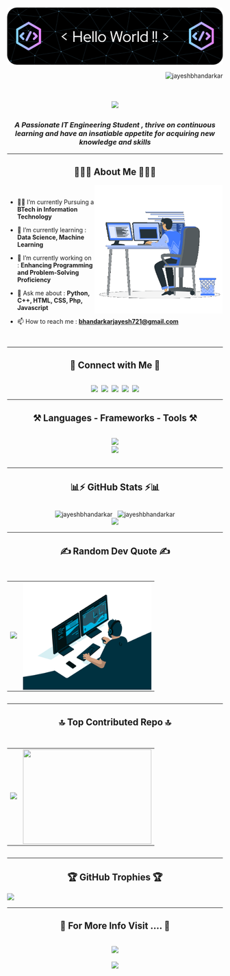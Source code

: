 ![Header](./header.png)

<p align="right"> <img src="https://komarev.com/ghpvc/?username=jayeshbhandarkar&label=Profile%20views&color=0e75b6&style=flat" alt="jayeshbhandarkar" /> </p>

<h1 align="center">
    <img src="https://readme-typing-svg.herokuapp.com/?font=Righteous&size=35&center=true&vCenter=true&width=500&height=70&duration=4000&lines=Hi+!+👋;+I'm+Jayesh+Bhandarkar+!!;" />
</h1>

<h3 align="center"><i>A Passionate IT Engineering Student , thrive on continuous learning and have an insatiable appetite for acquiring new knowledge and skills</i></h3>
<hr/>
<h2 align="center"><b>👨🏻‍💻 About Me 👨🏻‍💻</b></h2>
<img align="right" width=300 alt="coading" src="./sample.gif">
<br/>

<div align="left">
    
- 👨‍🎓 I’m currently Pursuing a **BTech in Information Technology** <br>
    
- 🌱 I’m currently learning : **Data Science, Machine Learning** <br>

- 🔭 I’m currently working on : **Enhancing Programming and Problem-Solving Proficiency** <br>
 
- 💬 Ask me about : **Python, C++, HTML, CSS, Php, Javascript** <br>
 
- 📫 How to reach me : **<a href="mailto: bhandarkarjayesh721@gmail.com">bhandarkarjayesh721@gmail.com</a>** <br>

</div>
<br>
<hr/>

<h2 align="center"><b>🔗 Connect with Me 🔗</b></h2>
<br/>
<div align="center">
    <a href="https://linkedin.com/in/https://www.linkedin.com/in/jayesh-bhandarkar-66499a236" target="blank"><img src="https://skillicons.dev/icons?i=linkedin" /></a>&nbsp;
    <a href="mailto:bhandarkarjayesh721@gmail.com" target="blank"><img src="https://skillicons.dev/icons?i=gmail" /></a>&nbsp;
    <a href="https://twitter.com/https://twitter.com/its_jayesh_777?t=ddjcapw0rcfmxujawsbhcg&s=08" target="blank"><img src="https://skillicons.dev/icons?i=twitter" /></a>&nbsp;
    <a href="https://github.com/jayeshbhandarkar" target="blank"><img src="https://skillicons.dev/icons?i=github" /></a>&nbsp;
    <a href="https://instagram.com/_its_jayesh_92_" target="blank"><img src="https://skillicons.dev/icons?i=instagram" /></a>
</div>
<hr/>

<h2 align="center"><b>⚒️ Languages - Frameworks - Tools ⚒️</b></h2>
<br/>
<div align="center">
    <img src="https://skillicons.dev/icons?i=html,css,github,cpp,php,figma,vscode" /><br/>
    <img src="https://skillicons.dev/icons?i=python,javascript,java,c,mysql,androidstudio,flask,processing" /><br/>
</div>
<br/>
<hr/>

<h2 align="center"><b>📊⚡ GitHub Stats ⚡📊</b></h2>
<br>
<div align=center>
    <img width=405 src="https://github-readme-stats.vercel.app/api?username=jayeshbhandarkar&show_icons=true&theme=react&hide_border=false&rank_icon=github&locale=en" alt="jayeshbhandarkar" />&nbsp;&nbsp;
    <img width=315 src="https://github-readme-stats.vercel.app/api/top-langs?username=jayeshbhandarkar&show_icons=true&theme=react&border_radius=10&locale=en&layout=compact" alt="jayeshbhandarkar" /><br/>
    <img src="https://github-readme-streak-stats.herokuapp.com/?user=jayeshbhandarkar&theme=dark" height="195px"/>
</div>
<hr/>

<h2 align="center"><b>✍️ Random Dev Quote ✍️</b></h2>
<br>
<div align=center style="display:flex;">
<table>
<tr>
<td>  
                    
![](https://quotes-github-readme.vercel.app/api?type=vetical&theme=radical)
        
</td>
<td><img style="float:right" width=300 height=250 alt="coder" src="./coder.gif"></td>
</tr>
</table>
</div>
<hr/>

<h2 align="center"><b>🔝 Top Contributed Repo 🔝</b></h2>
<br>
<div align=center style="display:flex;">
<table>
<tr>
<td>  
    
![](https://github-contributor-stats.vercel.app/api?username=jayeshbhandarkar&limit=5&theme=vision-friendly-dark&combine_all_yearly_contributions=true)

</td>
<td><img style="float:right" src="https://c.tenor.com/Rft05nnPfpgAAAAM/sewa-rumah-nak-baya-bile.gif" width=300 height=220/></td>
</tr>
</table>
</div>
<hr/>

<h2 align="center"><b>🏆 GitHub Trophies 🏆</b></h2>

![](https://github-trophies.vercel.app/?username=jayeshbhandarkar&theme=onedark&no-frame=false&no-bg=true&margin-w=4)

<hr/>

<h2 align="center"><b>💼 For More Info Visit .... 💼</b></h2>
<br>
<div align="center">
    <a href="https://jayeshbhandarkar.github.io/Portfolio/" target="_blank">
        <img src="https://img.shields.io/badge/Portfolio-FF480E?style=for-the-badge&logo=todoist&logoColor=white" target="_blank" />
    </a>
    <br><br>
    <img src="https://github.com/rajput2107/rajput2107/blob/master/Assets/Handshake.gif" height="33px" />
</div>
